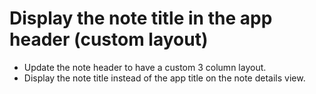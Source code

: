# Display the note title in the app header (custom layout)
- Update the note header to have a custom 3 column layout.
- Display the note title instead of the app title on the note details view.

